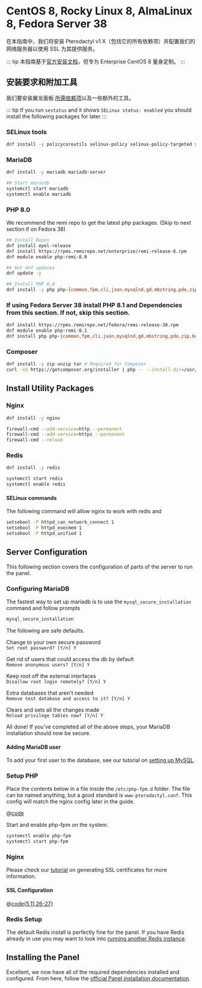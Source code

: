 # CentOS 8, Rocky Linux 8, AlmaLinux 8, Fedora Server 38
在本指南中，我们将安装 Pterodactyl v1.X（包括它的所有依赖项）并配置我们的网络服务器以使用 SSL 为其提供服务。

::: tip
本指南基于[官方安装文档](/panel/1.0/getting_started.md)，但专为 Enterprise CentOS 8 量身定制。
:::

## 安装要求和附加工具
我们要安装翼龙面板 [所需依赖项](/panel/1.0/getting_started.md#依赖项)以及一些额外的工具。

::: tip
If you run `sestatus` and it shows `SELinux status: enabled` you should install the following packages for later
:::

### SELinux tools
```bash
dnf install -y policycoreutils selinux-policy selinux-policy-targeted setroubleshoot-server setools setools-console mcstrans
```

### MariaDB
```bash
dnf install -y mariadb mariadb-server

## Start maraidb
systemctl start mariadb
systemctl enable mariadb
```

### PHP 8.0
We recommend the remi repo to get the latest php packages. (Skip to next section if on Fedora 38)

```bash
## Install Repos
dnf install epel-release
dnf install https://rpms.remirepo.net/enterprise/remi-release-8.rpm
dnf module enable php:remi-8.0

## Get dnf updates
dnf update -y

## Install PHP 8.0
dnf install -y php php-{common,fpm,cli,json,mysqlnd,gd,mbstring,pdo,zip,bcmath,dom,opcache}
```

### If using Fedora Server 38 install PHP 8.1 and Dependencies from this section. If not, skip this section.
```bash
dnf install https://rpms.remirepo.net/fedora/remi-release-38.rpm
dnf module enable php:remi-8.1
dnf install php php-{common,fpm,cli,json,mysqlnd,gd,mbstring,pdo,zip,bcmath,dom,opcache,process}
```

### Composer
```bash
dnf install -y zip unzip tar # Required for Composer
curl -sS https://getcomposer.org/installer | php -- --install-dir=/usr/local/bin --filename=composer
```

## Install Utility Packages


### Nginx
```bash
dnf install -y nginx

firewall-cmd --add-service=http --permanent
firewall-cmd --add-service=https --permanent 
firewall-cmd --reload
```

### Redis
```bash
dnf install -y redis

systemctl start redis
systemctl enable redis
```

#### SELinux commands

The following command will allow nginx to work with redis and 
```bash
setsebool -P httpd_can_network_connect 1
setsebool -P httpd_execmem 1
setsebool -P httpd_unified 1
```

## Server Configuration
This following section covers the configuration of parts of the server to run the panel.

### Configuring MariaDB
The fastest way to set up mariadb is to use the `mysql_secure_installation` command and follow prompts

```bash
mysql_secure_installation
```

The following are safe defaults.

Change to your own secure password  
`Set root password? [Y/n] Y`

Get rid of users that could access the db by default  
`Remove anonymous users? [Y/n] Y`

Keep root off the external interfaces  
`Disallow root login remotely? [Y/n] Y`

Extra databases that aren't needed  
`Remove test database and access to it? [Y/n] Y`

Clears and sets all the changes made  
`Reload privilege tables now? [Y/n] Y`

All done! If you've completed all of the above steps, your MariaDB  
installation should now be secure.

#### Adding MariaDB user
To add your first user to the database, see our tutorial on [setting up MySQL](/tutorials/mysql_setup.md).

### Setup PHP
Place the contents below in a file inside the `/etc/php-fpm.d` folder. The file can be named anything, but a good standard is `www-pterodactyl.conf`. This config will match the nginx config later in the guide.

@[code](../../../.snippets/php-fpm/pterodactyl-centos.conf)

Start and enable php-fpm on the system.
```bash
systemctl enable php-fpm
systemctl start php-fpm
```

### Nginx
Please check our [tutorial](/tutorials/creating_ssl_certificates.md) on generating SSL certificates for more information.

#### SSL Configuration
@[code{5,11,26-27}](../../../.snippets/webservers/nginx-centos.conf)

### Redis Setup
The default Redis install is perfectly fine for the panel. If you have Redis already in use you may want to look into
[running another Redis instance](https://community.pivotal.io/s/article/How-to-setup-and-run-multiple-Redis-server-instances-on-a-Linux-host).

## Installing the Panel
Excellent, we now have all of the required dependencies installed and configured. From here, follow the [official Panel installation documentation](/panel/1.0/getting_started.md#download-files).
